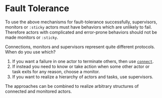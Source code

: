 # Fault Tolerance

To use the above mechanisms for fault-tolerance successfully, supervisors, monitors or `:sticky` actors must have behaviors which are unlikely to fail. Therefore actors with complicated and error-prone behaviors should not be made monitors or `:sticky`.

Connections, monitors and supervisors represent quite different protocols. When do you use which?

1. If you want a failure in one actor to terminate others, then use [`connect`](@ref).
2. If instead you need to know or take action when some other actor or task exits for any reason, choose a monitor.
3. If you want to realize a hierarchy of actors and tasks, use supervisors.

The approaches can be combined to realize arbitrary structures of connected and monitored actors.

